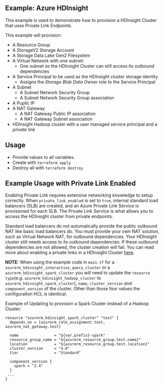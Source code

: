 ## Example: Azure HDInsight

This example is used to demonstrate how to provision a HDInsight Cluster that uses Private Link Endpoints.

This example will provision:
- A Resource Group
- A StorageV2 Storage Account
- A Storage Data Lake Gen2 Filesystem
- A Virtual Network with one subnet:
  - One subnet so the HDInsight Cluster can still access its outbound dependencies
- A Service Principal to be used as the HDInsight cluster storage identity
  - Assigns the *Storage Blob Data Owner* role to the Service Principal
- A Subnet
  - A Subnet Network Security Group
  - A Subnet Network Security Group association
- A Puplic IP
- A NAT Gateway
  - A NAT Gateway Public IP association
  - A NAT Gateway Subnet association
- HDInsight Hadoop cluster with a user managed service principal and a *private link*

## Usage

- Provide values to all variables.
- Create with `terraform apply`
- Destroy all with `terraform destroy`

## Example Usage with Private Link Enabled

Enabling Private Link requires extensive networking knowledge to setup correctly. When `private_link_enabled` is set to `true`, internal standard load balancers (SLB) are created, and an Azure Private Link Service is provisioned for each SLB. The Private Link Service is what allows you to access the HDInsight cluster from private endpoints.

Standard load balancers do not automatically provide the public outbound NAT like basic load balancers do. You must provide your own NAT solution, such as Virtual Network NAT, for outbound dependencies. Your HDInsight cluster still needs access to its outbound dependencies. If these outbound dependencies are not allowed, the cluster creation will fail. You can read more about enabling a private links in a HDInsight Cluster [here](https://docs.microsoft.com/en-us/azure/hdinsight/hdinsight-private-link#how-to-create-clusters).

**NOTE:** When using the example code in `main.tf` for a `azurerm_hdinsight_interactive_query_cluster` or a `azurerm_hdinsight_spark_cluster` you will need to update the `resource type`(e.g. `azurerm_hdinsight_hadoop_cluster` to `azurerm_hdinsight_spark_cluster`), `name`, `cluster_version` and `component_version` of the cluster. Other than those four values the configuration HCL is identical.

Example of Updating to provision a Spark Cluster instead of a Hadoop Cluster:

```hcl
resource "azurerm_hdinsight_spark_cluster" "test" {
  depends_on = [azurerm_role_assignment.test, azurerm_nat_gateway.test]

  name                = "${var.prefix}-spark"
  resource_group_name = "${azurerm_resource_group.test.name}"
  location            = "${azurerm_resource_group.test.location}"
  cluster_version     = "4.0"
  tier                = "Standard"

  component_version {
    spark = "2.4"
  }
 ...
}
```
